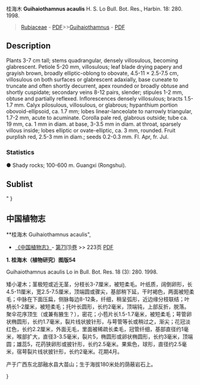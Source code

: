 桂海木 **Guihaiothamnus acaulis** H. S. Lo Bull. Bot. Res., Harbin. 18: 280. 1998.

> [Rubiaceae](http://www.iplant.cn/info/Rubiaceae?t=foc) - [PDF](http://www.iplant.cn/foc/pdf/Rubiaceae.pdf)>>[Guihaiothamnus](http://www.iplant.cn/info/Guihaiothamnus?t=foc) - [PDF](http://www.iplant.cn/foc/pdf/Guihaiothamnus.pdf)

## Description

Plants 3-7 cm tall; stems quadrangular, densely villosulous, becoming glabrescent. Petiole 5-20 mm, villosulous; leaf blade drying papery and grayish brown, broadly elliptic-oblong to obovate, 4.5-11 × 2.5-7.5 cm, villosulous on both surfaces or glabrescent adaxially, base cuneate to truncate and often shortly decurrent, apex rounded or broadly obtuse and shortly cuspidate; secondary veins 8-12 pairs, slender; stipules 1-2 mm, obtuse and partially reflexed. Inflorescences densely villosulous; bracts 1.5-1.7 mm. Calyx pilosulous, villosulous, or glabrous; hypanthium portion obovoid-ellipsoid, ca. 1.7 mm; lobes linear-lanceolate to narrowly triangular, 1.7-2 mm, acute to acuminate. Corolla pale red, glabrous outside; tube ca. 19 mm, ca. 1 mm in diam. at base, 3-3.5 mm in diam. at throat, sparsely villous inside; lobes elliptic or ovate-elliptic, ca. 3 mm, rounded. Fruit purplish red, 2.5-3 mm in diam.; seeds 0.2-0.3 mm. Fl. Apr, fr. Jul.

### Statistics
● Shady rocks; 100-600 m. Guangxi (Rongshui).


## Sublist
"
}
## 中国植物志

**桂海木 Guihaiothamnus acaulis",

* [《中国植物志》](http://www.iplant.cn/frps)- [第71(1)卷](http://www.iplant.cn/frps/vol/71(1)) >> 223页 [PDF](http://www.iplant.cn/frps/pdf/71(1)/223.PDF)


**1. 桂海木（植物研究）图版54**

Guihaiothamnus acaulis Lo in Bull. Bot. Res. 18 (3): 280. 1998.

矮小灌木；茎极短或近无茎，分枝长3-7厘米，被短柔毛。叶纸质，阔倒卵形，长4.5-11厘米，宽2.5-7.5厘米，顶端圆或骤尖，基部稍下延，干时褐色，两面被短柔毛；中脉在下面压扁，侧脉每边8-12条，纤细，稍呈弧形，近边缘分枝联结；叶柄长1-2厘米，被短柔毛；托叶长圆形，长约2毫米，顶端钝，上部反折，脱落。聚伞花序顶生（或兼有腋生？），密花；小苞片长1.5-1.7毫米，被短柔毛；萼管卵状椭圆形，长约1.7毫米，裂片线状披针形，与萼管等长或稍过之，渐尖；花冠淡红色，长约2.2厘米，外面无毛，里面被稀疏长柔毛，冠管纤细，基部直径约1毫米，喉部扩大，直径3-3.5毫米，裂片5，椭圆形或卵状椭圆形，长约3毫米，顶端圆；雄蕊5，花药狭卵形或披针形，长约2.5毫米。果紫色，球形，直径约2.5毫米，宿萼裂片线状披针形，长约2毫米。花期4月。

产于广西东北部融水县大苗山；生于海拔180米处的荫蔽岩石上。

}